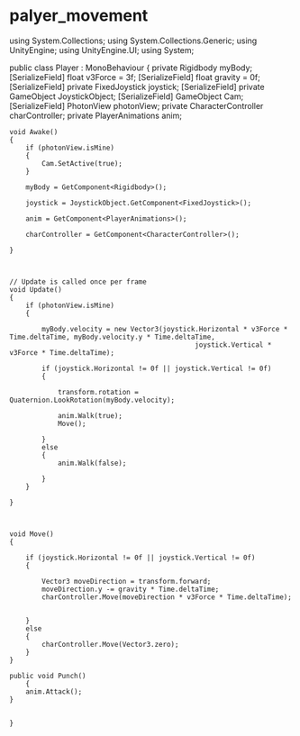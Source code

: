 # palyer_movement
using System.Collections;
using System.Collections.Generic;
using UnityEngine;
using UnityEngine.UI;
using System;

public class Player : MonoBehaviour
{
    private Rigidbody myBody;
    [SerializeField] float v3Force = 3f;
    [SerializeField] float gravity = 0f;
    [SerializeField] private FixedJoystick joystick;
    [SerializeField] private GameObject JoystickObject;
    [SerializeField]  GameObject Cam;
    [SerializeField] PhotonView photonView;
    private CharacterController charController;
    private PlayerAnimations anim;

    void Awake()
    {
        if (photonView.isMine)
        {
            Cam.SetActive(true);
        }

        myBody = GetComponent<Rigidbody>();

        joystick = JoystickObject.GetComponent<FixedJoystick>();
        
        anim = GetComponent<PlayerAnimations>();
        
        charController = GetComponent<CharacterController>();

    }



    // Update is called once per frame
    void Update()
    {
        if (photonView.isMine)
        {

            myBody.velocity = new Vector3(joystick.Horizontal * v3Force * Time.deltaTime, myBody.velocity.y * Time.deltaTime,
                                                  joystick.Vertical * v3Force * Time.deltaTime);

            if (joystick.Horizontal != 0f || joystick.Vertical != 0f)
            {

                transform.rotation = Quaternion.LookRotation(myBody.velocity);

                anim.Walk(true);
                Move();

            }
            else
            {
                anim.Walk(false);

            }
        }

    }



    void Move()
    {

        if (joystick.Horizontal != 0f || joystick.Vertical != 0f)
        {

            Vector3 moveDirection = transform.forward;
            moveDirection.y -= gravity * Time.deltaTime;
            charController.Move(moveDirection * v3Force * Time.deltaTime);


        }
        else
        {
            charController.Move(Vector3.zero);
        }
    }
      
    public void Punch()
        {
        anim.Attack();
    }


    }




